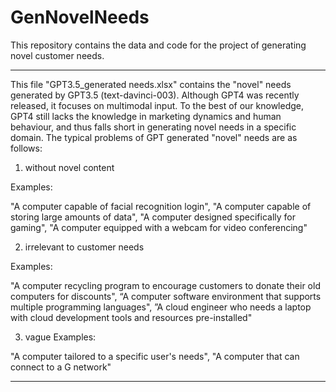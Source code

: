 # GenNovelNeeds
This repository contains the data and code for the project of generating novel customer needs.

-----------------------------------
This file "GPT3.5_generated needs.xlsx" contains the "novel" needs generated by GPT3.5 (text-davinci-003). Although GPT4 was recently released, it focuses on multimodal input. To the best of our knowledge, GPT4 still lacks the knowledge in marketing dynamics and human behaviour, and thus falls short in generating novel needs in a specific domain. The typical problems of GPT generated "novel" needs are as follows:

1. without novel content

Examples:

"A computer capable of facial recognition login",
"A computer capable of storing large amounts of data",
"A computer designed specifically for gaming",
"A computer equipped with a webcam for video conferencing"

2. irrelevant to customer needs

Examples:

"A computer recycling program to encourage customers to donate their old computers for discounts",
“A computer software environment that supports multiple programming languages",
”A cloud engineer who needs a laptop with cloud development tools and resources pre-installed"

3. vague
Examples:

"A computer tailored to a specific user's needs",
"A computer that can connect to a G network"



---------------------------------
